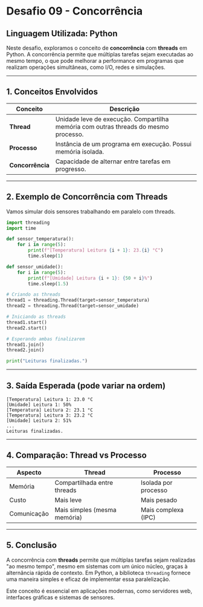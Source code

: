 
# Desafio 09 - Concorrência

## Linguagem Utilizada: Python

Neste desafio, exploramos o conceito de **concorrência** com **threads** em Python. A concorrência permite que múltiplas tarefas sejam executadas ao mesmo tempo, o que pode melhorar a performance em programas que realizam operações simultâneas, como I/O, redes e simulações.

---

## 1. Conceitos Envolvidos

| Conceito | Descrição |
|----------|-----------|
| **Thread** | Unidade leve de execução. Compartilha memória com outras threads do mesmo processo. |
| **Processo** | Instância de um programa em execução. Possui memória isolada. |
| **Concorrência** | Capacidade de alternar entre tarefas em progresso. |

---

## 2. Exemplo de Concorrência com Threads

Vamos simular dois sensores trabalhando em paralelo com threads.

```python
import threading
import time

def sensor_temperatura():
    for i in range(5):
        print(f"[Temperatura] Leitura {i + 1}: 23.{i} °C")
        time.sleep(1)

def sensor_umidade():
    for i in range(5):
        print(f"[Umidade] Leitura {i + 1}: {50 + i}%")
        time.sleep(1.5)

# Criando as threads
thread1 = threading.Thread(target=sensor_temperatura)
thread2 = threading.Thread(target=sensor_umidade)

# Iniciando as threads
thread1.start()
thread2.start()

# Esperando ambas finalizarem
thread1.join()
thread2.join()

print("Leituras finalizadas.")
```

---

## 3. Saída Esperada (pode variar na ordem)

```
[Temperatura] Leitura 1: 23.0 °C
[Umidade] Leitura 1: 50%
[Temperatura] Leitura 2: 23.1 °C
[Temperatura] Leitura 3: 23.2 °C
[Umidade] Leitura 2: 51%
...
Leituras finalizadas.
```

---

## 4. Comparação: Thread vs Processo

| Aspecto     | Thread                          | Processo                          |
|-------------|----------------------------------|-----------------------------------|
| Memória     | Compartilhada entre threads      | Isolada por processo              |
| Custo       | Mais leve                        | Mais pesado                       |
| Comunicação | Mais simples (mesma memória)     | Mais complexa (IPC)               |

---

## 5. Conclusão

A concorrência com **threads** permite que múltiplas tarefas sejam realizadas "ao mesmo tempo", mesmo em sistemas com um único núcleo, graças à alternância rápida de contexto. Em Python, a biblioteca `threading` fornece uma maneira simples e eficaz de implementar essa paralelização.

Este conceito é essencial em aplicações modernas, como servidores web, interfaces gráficas e sistemas de sensores.
